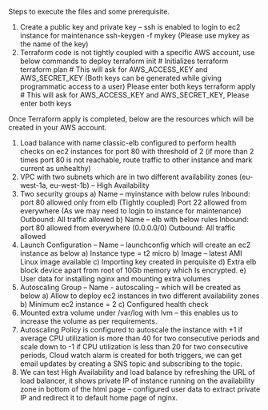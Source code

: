 Steps to execute the files and some prerequisite. 

1)	Create a public key and private key – ssh is enabled to login to ec2 instance for maintenance
ssh-keygen -f mykey (Please use mykey as the name of the key)
2)	Terraform code is not tightly coupled with a specific AWS account, use below commands to deploy 
terraform init # Initializes terraform  
terraform plan # This will ask for AWS_ACCESS_KEY and AWS_SECRET_KEY (Both keys can be generated while giving programmatic access to a user) Please enter both keys
terraform apply # This will ask for AWS_ACCESS_KEY and AWS_SECRET_KEY, Please enter both keys

Once Terraform apply is completed, below are the resources which will be created in your AWS account. 

1)	Load balance with name classic-elb configured to perform health checks on ec2 instances for port 80 with threshold of 2 (if more than 2 times port 80 is not reachable, route traffic to other instance and mark current as unhealthy)
2)	VPC with two subnets which are in two different availability zones  (eu-west-1a, eu-west-1b) – High Availability 
3)	Two security groups 
a)	Name – myinstance with below rules 
Inbound: port 80 allowed only from elb (Tightly coupled)
	          Port 22 allowed from everywhere (As we may need to login to instance for maintenance)
Outbound: All traffic allowed
b)	Name – elb with below rules
Inbound: port 80 allowed from everywhere (0.0.0.0/0)
Outbound: All traffic allowed
4)	Launch Configuration – Name – launchconfig which will create an ec2 instance as below
a)	Instance type = t2 micro 
b)	Image – latest AMI Linux image available
c)	Importing key created in perquisite
d)	Extra elb block device apart from root of 10Gb memory which Is encrypted. 
e)	User data for installing nginx and mounting extra volumes
5)	Autoscaling Group – Name - autoscaling – which will be created as below
a)	Allow to deploy ec2 instances in two different availability zones
b)	Minimum ec2 instance = 2
c)	Configured health check
6)	Mounted extra volume under /var/log with lvm – this enables us to increase the volume as per requirements. 
7)	Autoscaling Policy is configured to autoscale the instance with +1  if average CPU utilization is more than 40 for two consecutive periods and scale down to -1 if CPU utilization is less than 20 for two consecutive periods, Cloud watch alarm is created for both triggers, we can get email updates by creating a SNS topic and subscribing to the topic. 
8)	We can test High Availability and load balance by refreshing the URL of load balancer, it shows private IP of instance running on the availability zone in bottom of the html page – configured user data to extract private IP and redirect it to default home page of nginx.   
